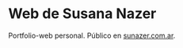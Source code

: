 # Web de Susana Nazer

Portfolio-web personal. Público en [sunazer.com.ar](https://sunazer.com.ar).
